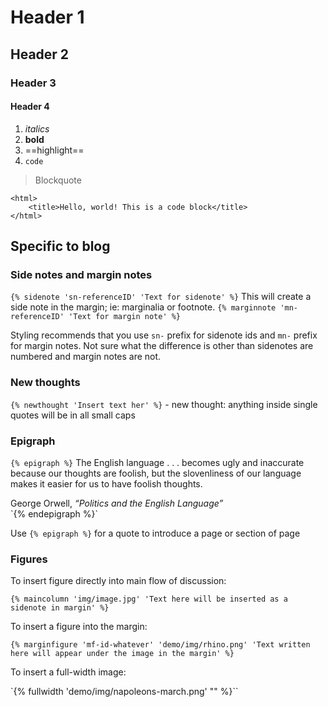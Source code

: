 # Header 1
## Header 2
### Header 3
#### Header 4

1. _italics_
2. **bold**
3. ==highlight==
4. `code`

> Blockquote

```
<html>
	<title>Hello, world! This is a code block</title>
</html>
```

## Specific to blog

### Side notes and margin notes

`{% sidenote 'sn-referenceID' 'Text for sidenote' %}` This will create a side note in the margin; ie: marginalia or footnote. 
`{% marginnote 'mn-referenceID' 'Text for margin note' %}`

Styling recommends that you use `sn-` prefix for sidenote ids and `mn-` prefix for margin notes. Not sure what the difference is other than sidenotes are numbered and margin notes are not.

### New thoughts

`{% newthought 'Insert text her' %}` - new thought: anything inside single quotes will be in all small caps

### Epigraph

`{% epigraph %}`
The English language . . . becomes ugly and inaccurate because our thoughts are foolish, but the slovenliness of our language makes it easier for us to have foolish thoughts.

<footer>George Orwell, <cite>“Politics and the English Language”</cite></footer>
`{% endepigraph %}`

Use `{% epigraph %}` for a quote to introduce a page or section of page

### Figures

To insert figure directly into main flow of discussion:

`{% maincolumn 'img/image.jpg' 'Text here will be inserted as a sidenote in margin' %}`

To insert a figure into the margin:

`{% marginfigure 'mf-id-whatever' 'demo/img/rhino.png' 'Text written here will appear under the image in the margin' %}`

To insert a full-width image:

`{% fullwidth 'demo/img/napoleons-march.png' "" %}``